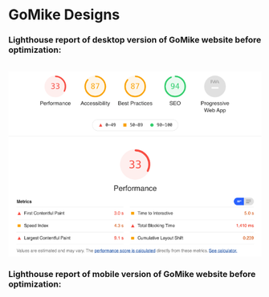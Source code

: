 <html lang="en">
<head>
    <title>GoMike Designs report</title>
</head>
<body>

<h1>GoMike Designs</h1>

<h3>Lighthouse report of desktop version of GoMike website before optimization:</h3>
<br>
<img src="https://raw.githubusercontent.com/mihailtudos/GoMikeDesigs/main/img/gomike_report_before_optimization.png" title="Schreenshot of Lighthouse Report before optimization"/>
<br>
<h3>Lighthouse report of mobile version of GoMike website before optimization:</h3>
<br>

</body>
